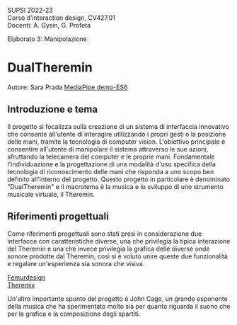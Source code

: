 SUPSI 2022-23  
Corso d’interaction design, CV427.01  
Docenti: A. Gysin, G. Profeta  

Elaborato 3: Manipolazione

# DualTheremin
Autore: Sara Prada
[MediaPipe demo-ES6](https://saraprada.github.io/DualTheremin/)

## Introduzione e tema
Il progetto si focalizza sulla creazione di un sistema di interfaccia innovativo che consente all'utente di interagire utilizzando i propri gesti o la posizione delle mani, tramite la tecnologia di computer vision. L'obiettivo principale è consentire all'utente di manipolare il sistema attraverso le sue azioni, sfruttando la telecamera del computer e le proprie mani.  Fondamentale l'individuazione e la progettazione di una modalità d'uso specifica della tecnologia di riconoscimento delle mani che risponda a uno scopo ben definito all'interno del progetto.
Questo progetto in particolare è denominato "DualTheremin" e il macrotema è la musica e lo sviluppo di uno strumento musicale virtuale, il Theremin. 

## Riferimenti progettuali
Come riferimenti progettuali sono stati presi in considerazione due interfacce con caratteristiche diverse, una che privilegia la tipica interazione del Theremin e una che invece privilegia la grafica delle diverse onde sonore prodotte dal Theremin, così si è voluto unire queste due funzionalità e regalare un'esperienza sia sonora che visiva.

[Femurdesign](https://femurdesign.com/theremin) <br>
[Theremix](https://theremin.app/) 

Un'altro importante spunto del progetto è John Cage, un grande esponente della musica che ha sperimentato molto sia per quanto riguarda il suono che per la grafica e la composizione degli spartiti.     

